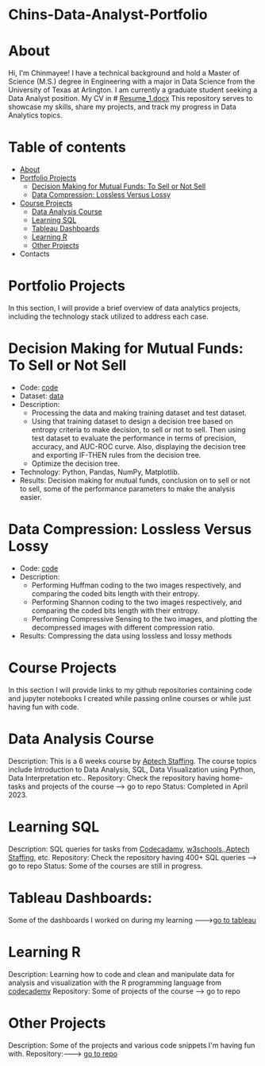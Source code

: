 # Chins-Data-Analyst-Portfolio
# About
Hi, I'm Chinmayee! I have a technical background and hold a Master of Science (M.S.) degree in Engineering with a major in Data Science from the University of Texas at Arlington. I am currently a graduate student seeking a Data Analyst position.
My CV in # [Resume_1.docx](https://github.com/Chins-10/Data-Analyst-Portfolio/files/15407315/Resume_1.docx)
This repository serves to showcase my skills, share my projects, and track my progress in Data Analytics topics.
# Table of contents
+ [About](https://github.com/Chins-10/Data-Analyst-Portfolio/blob/main/README.md#about)
+ [Portfolio Projects](https://github.com/Chins-10/Data-Analyst-Portfolio/blob/main/README.md#portfolio-projects)
  - [Decision Making for Mutual Funds: To Sell or Not Sell](https://github.com/Chins-10/Data-Analyst-Portfolio/blob/main/README.md#decision-making-for-mutual-funds-to-sell-or-not-sell)
  - [Data Compression: Lossless Versus Lossy](https://github.com/Chins-10/Data-Analyst-Portfolio/blob/main/README.md#data-compression-lossless-versus-lossy)
+ [Course Projects](https://github.com/Chins-10/Data-Analyst-Portfolio/blob/main/README.md#course-projects)
  - [Data Analysis Course](https://github.com/Chins-10/Data-Analyst-Portfolio/blob/main/README.md#data-analysis-course)
  - [Learning SQL](https://github.com/Chins-10/Data-Analyst-Portfolio/blob/main/README.md#learning-sql)
  - [Tableau Dashboards](https://github.com/Chins-10/Data-Analyst-Portfolio/blob/main/README.md#tableau-dashboards)
  - [Learning R](https://github.com/Chins-10/Data-Analyst-Portfolio/blob/main/README.md#learning-r)
  - [Other Projects](https://github.com/Chins-10/Data-Analyst-Portfolio/blob/main/README.md#other-projects)
+ Contacts
# Portfolio Projects
In this section, I will provide a brief overview of data analytics projects, including the technology stack utilized to address each case.
# Decision Making for Mutual Funds: To Sell or Not Sell
+ Code: [code](https://github.com/Chins-10/Data-Analyst-Portfolio/blob/main/project_code.ipynb)
+ Dataset: [data](https://www.nasdaq.com/market-activity/index/comp/historical)
+ Description:
  + Processing the data and making training dataset and test dataset.
  + Using that training dataset to design a decision tree based on entropy criteria to make decision, to sell or not to sell. Then using test dataset to evaluate the performance in terms of precision, accuracy, and AUC-ROC curve. Also, displaying the decision tree and exporting IF-THEN rules from the decision tree.
  + Optimize the decision tree.
+ Technology: Python, Pandas, NumPy, Matplotlib.
+ Results: Decision making for mutual funds, conclusion on to sell or not to sell, some of the performance parameters to make the analysis easier.
# Data Compression: Lossless Versus Lossy
+ Code: [code](https://github.com/Chins-10/Data-Analyst-Portfolio/blob/main/p2_code.ipynb)
+ Description:
  + Performing Huffman coding to the two images respectively, and comparing the coded bits length with their entropy.
  + Performing Shannon coding to the two images respectively, and comparing the coded bits length with their entropy.
  + Performing Compressive Sensing to the two images, and plotting the decompressed images with different compression ratio.
+ Results: Compressing the data using lossless and lossy methods
# Course Projects
In this section I will provide links to my github repositories containing code and jupyter notebooks I created while passing online courses or while just having fun with code.
# Data Analysis Course
Description: This is a 6 weeks course by [Aptech Staffing](https://www.aptechstaffing.com/courses/). The course topics include Introduction to Data Analysis, SQL, Data Visualization using Python, Data Interpretation etc..
Repository: Check the repository having home-tasks and projects of the course --> go to repo
Status: Completed in April 2023.
# Learning SQL
Description: SQL queries for tasks from [Codecadamy](https://www.codecademy.com/learn/learn-sql), [w3schools](https://www.w3schools.com/sql/),,[Aptech Staffing](https://www.aptechstaffing.com/courses/), etc.
Repository: Check the repository having 400+ SQL queries --> go to repo
Status: Some of the courses are still in progress.
# Tableau Dashboards: 
Some of the dashboards I worked on during my learning --->[go to tableau](https://www.dropbox.com/sh/n65xs2ia2m0t8kq/AAAQXUaAhN0HIG8ypKV884vka?e=1&dl=0)
# Learning R
Description: Learning how to code and clean and manipulate data for analysis and visualization with the R programming language from [codecademy](https://www.codecademy.com/enrolled/courses/learn-r)
Repository: Some of projects of the course --> go to repo
# Other Projects
Description: Some of the projects and various code snippets I'm having fun with.
Repository:---> [go to repo](https://github.com/Chins-10/My-projects)















